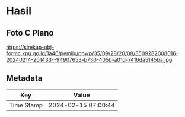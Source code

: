 # Hasil

## Foto C Plano

https://sirekap-obj-formc.kpu.go.id/1a46/pemilu/ppwp/35/09/28/20/08/3509282008016-20240214-201433--94907653-b730-405b-a01d-7416da5145ba.jpg


## Metadata

| Key        | Value               |
| ---------- | ------------------- |
| Time Stamp | 2024-02-15 07:00:44 |




